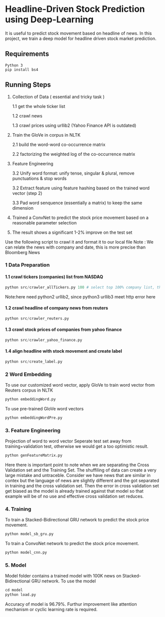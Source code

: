 # Headline-Driven Stock Prediction using Deep-Learning

It is useful to predict stock movement based on headline of news. In this project, we train a deep model for headline driven stock market prediction.

## Requirements

`Python 3`  
`pip install bs4`  

## Running Steps

1. Collection of Data ( essential and tricky task ) 

    1.1 get the whole ticker list

    1.2 crawl news 
    
    1.3 crawl prices using urllib2 (Yahoo Finance API is outdated)

2. Train the GloVe in corpus in NLTK

    2.1 build the word-word co-occurrence matrix
  
    2.2 factorizing the weighted log of the co-occurrence matrix
  
3. Feature Engineering
  
    3.2 Unify word format: unify tense, singular & plural, remove punctuations & stop words
  
    3.2 Extract feature using feature hashing based on the trained word vector (step 2)
  
    3.3 Pad word senquence (essentially a matrix) to keep the same dimension
  
4. Trained a ConvNet to predict the stock price movement based on a reasonable parameter selection
5. The result shows a significant 1-2% improve on the test set

Use the following script to crawl it and format it to our local file
Note : We can relate the news with company and date, this is more precise than Bloomberg News
### 1 Data Preparation

#### 1.1 crawl tickers (companies) list from NASDAQ 

```python
python src/crawler_allTickers.py 100 # select top 100% company list, the num is an ajustable parameter
```
Note:here need python2 urllib2, since python3 urllib3 meet http error here

#### 1.2 crawl headline of company news from reuters

```python
python src/crawler_reuters.py 
```

#### 1.3 crawl stock prices of companies from yahoo finance

```python
python src/crawler_yahoo_finance.py 
```

#### 1.4 align headline with stock movement and create label

```python
python src/create_label.py 
```

### 2 Word Embedding
To use our customized word vector, apply GloVe to train word vector from Reuters corpus in NLTK

```python
python embeddingWord.py
```
To use pre-trained GloVe word vectors

```python
python embeddingWordPre.py
```


### 3. Feature Engineering

Projection of word to word vector
Seperate test set away from training+validation test, otherwise we would get a too optimistic result.

```python
python genFeatureMatrix.py
```
Here there is important point to note when we are separating the Cross Validation set and the Training Set. The shuffiling of data can create a very large mistake and untraceble. Consider we have news that are similar in contex but the language of news are slightly different and the got separated in training and the cross validation set. Then the error in cross validation set get biased as the model is already trained against that model so that example will be of no use and effective cross validation set reduces.

### 4. Training 
To train a Stacked-Bidirectional GRU network to predict the stock price movement.

```python
python model_sb_gru.py
```

To train a ConvoNet network to predict the stock price movement.

```python
python model_cnn.py
```
### 5. Model
Model folder contains a trained model with 100K news on Stacked-Bidirectional GRU network.
To use the model

```python
cd model
python load.py
```
Accuracy of model is 96.79%. Furthur improvement like attention mechanism or cyclic learning rate is required. 

